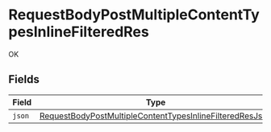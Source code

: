 # RequestBodyPostMultipleContentTypesInlineFilteredRes

OK


## Fields

| Field                                                                                                                                           | Type                                                                                                                                            | Required                                                                                                                                        | Description                                                                                                                                     |
| ----------------------------------------------------------------------------------------------------------------------------------------------- | ----------------------------------------------------------------------------------------------------------------------------------------------- | ----------------------------------------------------------------------------------------------------------------------------------------------- | ----------------------------------------------------------------------------------------------------------------------------------------------- |
| `json`                                                                                                                                          | [RequestBodyPostMultipleContentTypesInlineFilteredResJson](../../models/operations/RequestBodyPostMultipleContentTypesInlineFilteredResJson.md) | :heavy_minus_sign:                                                                                                                              | N/A                                                                                                                                             |